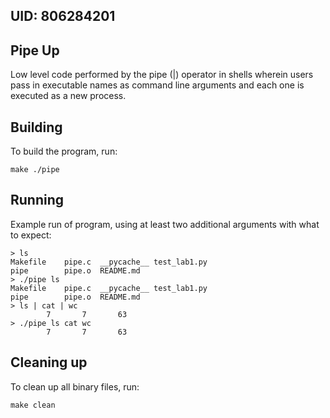 ## UID: 806284201

## Pipe Up

Low level code performed by the pipe (|) operator in shells wherein users pass in
executable names as command line arguments and each one is executed as a new process.

## Building

To build the program, run: 
```
make ./pipe
```

## Running

Example run of program, using at least two additional arguments with what to expect:
```
> ls
Makefile    pipe.c  __pycache__ test_lab1.py
pipe        pipe.o  README.md
> ./pipe ls
Makefile    pipe.c  __pycache__ test_lab1.py
pipe        pipe.o  README.md
> ls | cat | wc
        7       7       63
> ./pipe ls cat wc
        7       7       63
```

## Cleaning up

To clean up all binary files, run: 
```
make clean
```
